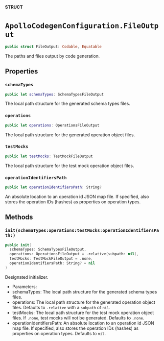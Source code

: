 **STRUCT**

# `ApolloCodegenConfiguration.FileOutput`

```swift
public struct FileOutput: Codable, Equatable
```

The paths and files output by code generation.

## Properties
### `schemaTypes`

```swift
public let schemaTypes: SchemaTypesFileOutput
```

The local path structure for the generated schema types files.

### `operations`

```swift
public let operations: OperationsFileOutput
```

The local path structure for the generated operation object files.

### `testMocks`

```swift
public let testMocks: TestMockFileOutput
```

The local path structure for the test mock operation object files.

### `operationIdentifiersPath`

```swift
public let operationIdentifiersPath: String?
```

An absolute location to an operation id JSON map file. If specified, also stores the
operation IDs (hashes) as properties on operation types.

## Methods
### `init(schemaTypes:operations:testMocks:operationIdentifiersPath:)`

```swift
public init(
  schemaTypes: SchemaTypesFileOutput,
  operations: OperationsFileOutput = .relative(subpath: nil),
  testMocks: TestMockFileOutput = .none,
  operationIdentifiersPath: String? = nil
)
```

Designated initializer.

- Parameters:
 - schemaTypes: The local path structure for the generated schema types files.
 - operations: The local path structure for the generated operation object files.
 Defaults to `.relative` with a `subpath` of `nil`.
 - testMocks: The local path structure for the test mock operation object files.
 If `.none`, test mocks will not be generated. Defaults to `.none`.
 - operationIdentifiersPath: An absolute location to an operation id JSON map file.
 If specified, also stores the operation IDs (hashes) as properties on operation types.
 Defaults to `nil`.

